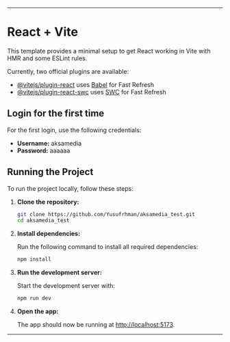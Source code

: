 

---

# React + Vite

This template provides a minimal setup to get React working in Vite with HMR and some ESLint rules.

Currently, two official plugins are available:

- [@vitejs/plugin-react](https://github.com/vitejs/vite-plugin-react/blob/main/packages/plugin-react/README.md) uses [Babel](https://babeljs.io/) for Fast Refresh
- [@vitejs/plugin-react-swc](https://github.com/vitejs/vite-plugin-react-swc) uses [SWC](https://swc.rs/) for Fast Refresh

## Login for the first time

For the first login, use the following credentials:

- **Username:** aksamedia
- **Password:** aaaaaa

## Running the Project

To run the project locally, follow these steps:

1. **Clone the repository:**

   ```bash
   git clone https://github.com/Yusufrhman/aksamedia_test.git
   cd aksamedia_test
   ```

2. **Install dependencies:**

   Run the following command to install all required dependencies:

   ```bash
   npm install
   ```

3. **Run the development server:**

   Start the development server with:

   ```bash
   npm run dev
   ```


4. **Open the app:**

   The app should now be running at [http://localhost:5173](http://localhost:5173).

---
